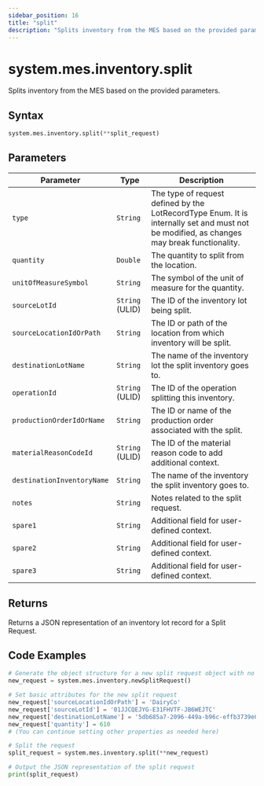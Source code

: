 ```yaml
---
sidebar_position: 16
title: "split"
description: "Splits inventory from the MES based on the provided parameters."
---
```


# system.mes.inventory.split

Splits inventory from the MES based on the provided parameters.

## Syntax

```python
system.mes.inventory.split(**split_request)
```

## Parameters

| Parameter                  | Type            | Description                                                                                                                               |
| -------------------------- | --------------- | ----------------------------------------------------------------------------------------------------------------------------------------- |
| `type`                     | `String`        | The type of request defined by the LotRecordType Enum. It is internally set and must not be modified, as changes may break functionality. |
| `quantity`                 | `Double`        | The quantity to split from the location.                                                                                                  |
| `unitOfMeasureSymbol`      | `String`        | The symbol of the unit of measure for the quantity.                                                                                       |
| `sourceLotId`              | `String` (ULID) | The ID of the inventory lot being split.                                                                                                  |
| `sourceLocationIdOrPath`   | `String`        | The ID or path of the location from which inventory will be split.                                                                        |
| `destinationLotName`       | `String`        | The name of the inventory lot the split inventory goes to.                                                                                |
| `operationId`              | `String` (ULID) | The ID of the operation splitting this inventory.                                                                                         |
| `productionOrderIdOrName`  | `String`        | The ID or name of the production order associated with the split.                                                                         |
| `materialReasonCodeId`     | `String` (ULID) | The ID of the material reason code to add additional context.                                                                             |
| `destinationInventoryName` | `String`        | The name of the inventory the split inventory goes to.                                                                                    |
| `notes`                    | `String`        | Notes related to the split request.                                                                                                       |
| `spare1`                   | `String`        | Additional field for user-defined context.                                                                                                |
| `spare2`                   | `String`        | Additional field for user-defined context.                                                                                                |
| `spare3`                   | `String`        | Additional field for user-defined context.                                                                                                |

## Returns

Returns a JSON representation of an inventory lot record for a Split Request.

## Code Examples

```python
# Generate the object structure for a new split request object with no initial arguments
new_request = system.mes.inventory.newSplitRequest()

# Set basic attributes for the new split request
new_request['sourceLocationIdOrPath'] = 'DairyCo'
new_request['sourceLotId'] = '01JJCQEJYG-E31FHVTF-JB6WEJTC'
new_request['destinationLotName'] = '5db685a7-2096-449a-b96c-effb3739e021'
new_request['quantity'] = 610
# (You can continue setting other properties as needed here)

# Split the request
split_request = system.mes.inventory.split(**new_request)

# Output the JSON representation of the split request
print(split_request)
```
